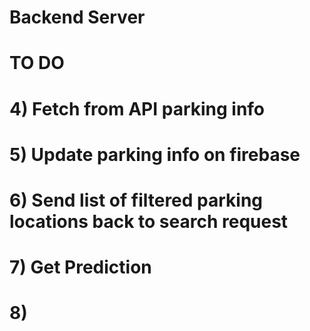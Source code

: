 # Backend Server

# TO DO #

# 4) Fetch from API parking info
# 5) Update parking info on firebase
# 6) Send list of filtered parking locations back to search request
# 7) Get Prediction
# 8) 
